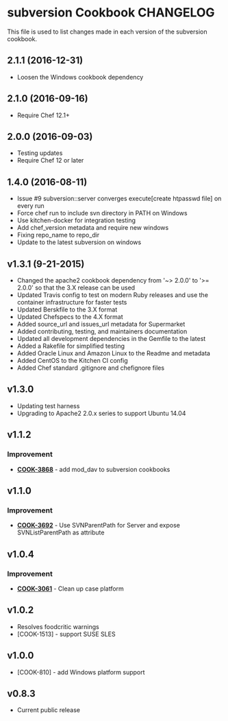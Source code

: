 subversion Cookbook CHANGELOG
=============================
This file is used to list changes made in each version of the subversion cookbook.

## 2.1.1 (2016-12-31)

- Loosen the Windows cookbook dependency

## 2.1.0 (2016-09-16)

- Require Chef 12.1+

## 2.0.0 (2016-09-03)

- Testing updates
- Require Chef 12 or later

## 1.4.0 (2016-08-11)
- Issue #9 subversion::server converges execute[create htpasswd file] on every run
- Force chef run to include svn directory in PATH on Windows
- Use kitchen-docker for integration testing
- Add chef_version metadata and require new windows
- Fixing repo_name to repo_dir
- Update to the latest subversion on windows

v1.3.1 (9-21-2015)
------
- Changed the apache2 cookbook dependency from '~> 2.0.0' to '>= 2.0.0' so that the 3.X release can be used
- Updated Travis config to test on modern Ruby releases and use the container infrastructure for faster tests
- Updated Berskfile to the 3.X format
- Updated Chefspecs to the 4.X format
- Added source_url and issues_url metadata for Supermarket
- Added contributing, testing, and maintainers documentation
- Updated all development dependencies in the Gemfile to the latest
- Added a Rakefile for simplified testing
- Added Oracle Linux and Amazon Linux to the Readme and metadata
- Added CentOS to the Kitchen CI config
- Added Chef standard .gitignore and chefignore files

v1.3.0
------
- Updating test harness
- Upgrading to Apache2 2.0.x series to support Ubuntu 14.04

v1.1.2
------
### Improvement
- **[COOK-3868](https://tickets.chef.io/browse/COOK-3868)** - add mod_dav to subversion cookbooks


v1.1.0
------
### Improvement
- **[COOK-3692](https://tickets.chef.io/browse/COOK-3692)** - Use SVNParentPath for Server and expose SVNListParentPath as attribute


v1.0.4
------
### Improvement
- **[COOK-3061](https://tickets.chef.io/browse/COOK-3061)** - Clean up case platform

v1.0.2
------
- Resolves foodcritic warnings
- [COOK-1513] - support SUSE SLES

v1.0.0
------
- [COOK-810] - add Windows platform support

v0.8.3
------
- Current public release
